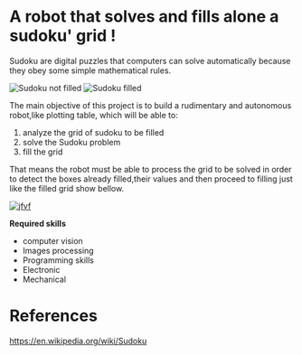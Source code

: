 # A robot that solves and fills alone a sudoku' grid !

Sudoku are digital puzzles that computers can solve automatically because they obey some simple mathematical rules.

![Sudoku not filled](https://upload.wikimedia.org/wikipedia/commons/f/ff/Sudoku-by-L2G-20050714.svg)
![Sudoku filled](https://upload.wikimedia.org/wikipedia/commons/3/31/Sudoku-by-L2G-20050714_solution.svg)

The main objective of this project is to build a rudimentary and autonomous robot,like plotting table, which will be able to:

1. analyze the grid of sudoku to be filled
2. solve the Sudoku problem
3. fill the grid

That means the robot must be able to process the grid to be solved in order to detect the boxes already filled,their values and then proceed to filling just like the filled grid show bellow.


[![jfvf](https://media.giphy.com/media/xUOrw6IZKuRlDwsteE/giphy.gif)](https://giphy.com/gifs/xUOrw6IZKuRlDwsteE/html5)

**Required skills**

- computer vision
- Images processing
- Programming skills
- Electronic
- Mechanical

# References

https://en.wikipedia.org/wiki/Sudoku
